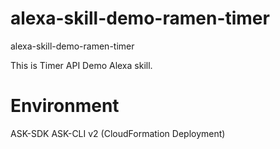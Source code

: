 # alexa-skill-demo-ramen-timer
alexa-skill-demo-ramen-timer

This is Timer API Demo Alexa skill.

# Environment

ASK-SDK
ASK-CLI v2 (CloudFormation Deployment)
